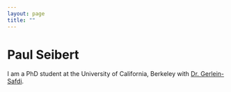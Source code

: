 ```yaml
---
layout: page
title: ""
---
```


# Paul Seibert

I am a PhD student at the University of California, Berkeley with [Dr. Gerlein-Safdi](https://twitter.com/cgerleinsafdi?lang=en).

